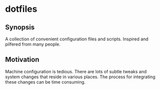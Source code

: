 # dotfiles

## Synopsis
A collection of convenient configuration files and scripts. Inspired and pilfered from many people.
## Motivation
Machine configuration is tedious. There are lots of subtle tweaks and system changes that reside in various places. The process for integrating these changes can be time consuming.

